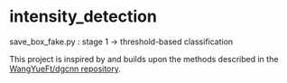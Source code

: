 # intensity_detection

save_box_fake.py : stage 1 -> threshold-based classification

This project is inspired by and builds upon the methods described in the [WangYueFt/dgcnn repository](https://github.com/WangYueFt/dgcnn).

